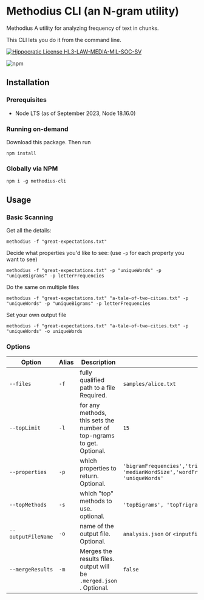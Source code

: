 # Methodius CLI (an N-gram utility)

Methodius A utility for analyzing frequency of text in chunks.

This CLI lets you do it from the command line.

[![Hippocratic License HL3-LAW-MEDIA-MIL-SOC-SV](https://img.shields.io/static/v1?label=Hippocratic%20License&message=HL3-LAW-MEDIA-MIL-SOC-SV&labelColor=5e2751&color=bc8c3d)](https://firstdonoharm.dev/version/3/0/law-media-mil-soc-sv.html)

![npm](https://img.shields.io/npm/dm/methodius)

## Installation

### Prerequisites

- Node LTS (as of September 2023, Node 18.16.0)


### Running on-demand

Download this package. Then run

```shell
npm install
```

### Globally via NPM

```shell
npm i -g methodius-cli
```

## Usage

### Basic Scanning

Get all the details:

```shell
methodius -f "great-expectations.txt"
```

Decide what properties you'd like to see:
(use `-p` for each property you want to see)

```shell
methodius -f "great-expectations.txt" -p "uniqueWords" -p "uniqueBigrams" -p letterFrequencies
```

Do the same on multiple files
```shell
methodius -f "great-expectations.txt" "a-tale-of-two-cities.txt" -p "uniqueWords" -p "uniqueBigrams" -p letterFrequencies
```

Set your own output file
```shell
methodius -f "great-expectations.txt" "a-tale-of-two-cities.txt" -p "uniqueWords" -o uniqueWords 
```


### Options

| Option | Alias | Description   | Defaults  |
|---|---|---|---|
| `--files` |`-f`  | fully qualified path to a file Required. | `samples/alice.txt` |
| `--topLimit` |`-l`  | for any methods, this sets the number of top-ngrams to get. Optional. | `15` |
| `--properties` | `-p`  |  which properties to return. Optional. | `'bigramFrequencies','trigramFrequencies','letterFrequencies','meanWordSize',  'medianWordSize','wordFrequencies','bigramPositions','trigramPositions',  'uniqueWords'` |
| `--topMethods` | `-s`  |  which "top" methods to use. optional. |  `'topBigrams', 'topTrigrams','topWords',`|
| `--outputFileName` | `-o`  | name of the output file. Optional. | `analysis.json` or `<inputfilename>.analysis.json` if multiple files  |
| `--mergeResults`| `-m`  | Merges the results files. output will be `.merged.json` . Optional. | `false`|

